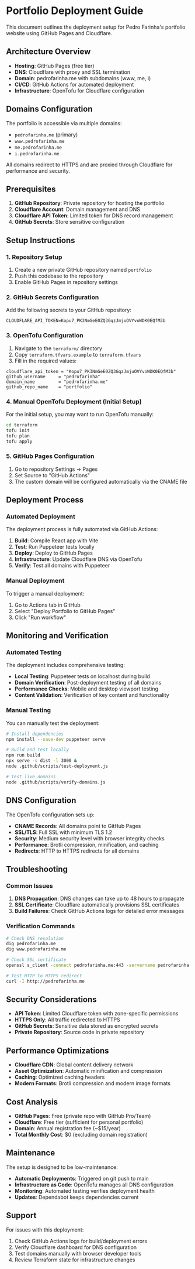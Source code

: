 # Portfolio Deployment Guide

This document outlines the deployment setup for Pedro Farinha's portfolio website using GitHub Pages and Cloudflare.

## Architecture Overview

- **Hosting**: GitHub Pages (free tier)
- **DNS**: Cloudflare with proxy and SSL termination
- **Domain**: pedrofarinha.me with subdomains (www, me, i)
- **CI/CD**: GitHub Actions for automated deployment
- **Infrastructure**: OpenTofu for Cloudflare configuration

## Domains Configuration

The portfolio is accessible via multiple domains:
- `pedrofarinha.me` (primary)
- `www.pedrofarinha.me`
- `me.pedrofarinha.me`
- `i.pedrofarinha.me`

All domains redirect to HTTPS and are proxied through Cloudflare for performance and security.

## Prerequisites

1. **GitHub Repository**: Private repository for hosting the portfolio
2. **Cloudflare Account**: Domain management and DNS
3. **Cloudflare API Token**: Limited token for DNS record management
4. **GitHub Secrets**: Store sensitive configuration

## Setup Instructions

### 1. Repository Setup

1. Create a new private GitHub repository named `portfolio`
2. Push this codebase to the repository
3. Enable GitHub Pages in repository settings

### 2. GitHub Secrets Configuration

Add the following secrets to your GitHub repository:

```
CLOUDFLARE_API_TOKEN=Kopu7_PK3NmGeE0ZQ3GqzJmjuOVYvoWDK0EQfM3b
```

### 3. OpenTofu Configuration

1. Navigate to the `terraform/` directory
2. Copy `terraform.tfvars.example` to `terraform.tfvars`
3. Fill in the required values:

```hcl
cloudflare_api_token = "Kopu7_PK3NmGeE0ZQ3GqzJmjuOVYvoWDK0EQfM3b"
github_username     = "pedrofarinha"
domain_name         = "pedrofarinha.me"
github_repo_name    = "portfolio"
```

### 4. Manual OpenTofu Deployment (Initial Setup)

For the initial setup, you may want to run OpenTofu manually:

```bash
cd terraform
tofu init
tofu plan
tofu apply
```

### 5. GitHub Pages Configuration

1. Go to repository Settings → Pages
2. Set Source to "GitHub Actions"
3. The custom domain will be configured automatically via the CNAME file

## Deployment Process

### Automated Deployment

The deployment process is fully automated via GitHub Actions:

1. **Build**: Compile React app with Vite
2. **Test**: Run Puppeteer tests locally
3. **Deploy**: Deploy to GitHub Pages
4. **Infrastructure**: Update Cloudflare DNS via OpenTofu
5. **Verify**: Test all domains with Puppeteer

### Manual Deployment

To trigger a manual deployment:

1. Go to Actions tab in GitHub
2. Select "Deploy Portfolio to GitHub Pages"
3. Click "Run workflow"

## Monitoring and Verification

### Automated Testing

The deployment includes comprehensive testing:

- **Local Testing**: Puppeteer tests on localhost during build
- **Domain Verification**: Post-deployment testing of all domains
- **Performance Checks**: Mobile and desktop viewport testing
- **Content Validation**: Verification of key content and functionality

### Manual Testing

You can manually test the deployment:

```bash
# Install dependencies
npm install --save-dev puppeteer serve

# Build and test locally
npm run build
npx serve -s dist -l 3000 &
node .github/scripts/test-deployment.js

# Test live domains
node .github/scripts/verify-domains.js
```

## DNS Configuration

The OpenTofu configuration sets up:

- **CNAME Records**: All domains point to GitHub Pages
- **SSL/TLS**: Full SSL with minimum TLS 1.2
- **Security**: Medium security level with browser integrity checks
- **Performance**: Brotli compression, minification, and caching
- **Redirects**: HTTP to HTTPS redirects for all domains

## Troubleshooting

### Common Issues

1. **DNS Propagation**: DNS changes can take up to 48 hours to propagate
2. **SSL Certificate**: Cloudflare automatically provisions SSL certificates
3. **Build Failures**: Check GitHub Actions logs for detailed error messages

### Verification Commands

```bash
# Check DNS resolution
dig pedrofarinha.me
dig www.pedrofarinha.me

# Check SSL certificate
openssl s_client -connect pedrofarinha.me:443 -servername pedrofarinha.me

# Test HTTP to HTTPS redirect
curl -I http://pedrofarinha.me
```

## Security Considerations

- **API Token**: Limited Cloudflare token with zone-specific permissions
- **HTTPS Only**: All traffic redirected to HTTPS
- **GitHub Secrets**: Sensitive data stored as encrypted secrets
- **Private Repository**: Source code in private repository

## Performance Optimizations

- **Cloudflare CDN**: Global content delivery network
- **Asset Optimization**: Automatic minification and compression
- **Caching**: Optimized caching headers
- **Modern Formats**: Brotli compression and modern image formats

## Cost Analysis

- **GitHub Pages**: Free (private repo with GitHub Pro/Team)
- **Cloudflare**: Free tier (sufficient for personal portfolio)
- **Domain**: Annual registration fee (~$15/year)
- **Total Monthly Cost**: $0 (excluding domain registration)

## Maintenance

The setup is designed to be low-maintenance:

- **Automatic Deployments**: Triggered on git push to main
- **Infrastructure as Code**: OpenTofu manages all DNS configuration
- **Monitoring**: Automated testing verifies deployment health
- **Updates**: Dependabot keeps dependencies current

## Support

For issues with this deployment:

1. Check GitHub Actions logs for build/deployment errors
2. Verify Cloudflare dashboard for DNS configuration
3. Test domains manually with browser developer tools
4. Review Terraform state for infrastructure changes